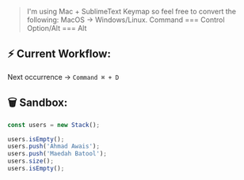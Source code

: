 > I'm using Mac + SublimeText Keymap so feel free to convert the following:
> MacOS         →     Windows/Linux.
> Command      ===    Control
> Option/Alt   ===    Alt


## ⚡ Current Workflow:

Next occurrence     →     `Command ⌘ + D`


## 🗑 Sandbox:

```js
const users = new Stack();

users.isEmpty();
users.push('Ahmad Awais');
users.push('Maedah Batool');
users.size();
users.isEmpty();
```